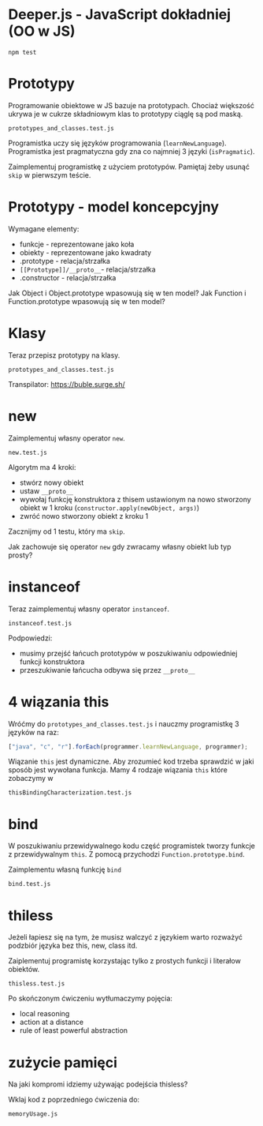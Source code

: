 # Deeper.js - JavaScript dokładniej (OO w JS)

```
npm test
```

# Prototypy

Programowanie obiektowe w JS bazuje na prototypach. Chociaż większość
ukrywa je w cukrze składniowym klas to prototypy ciąglę są pod maską.

```
prototypes_and_classes.test.js
```

Programistka uczy się języków programowania (`learnNewLanguage`). 
Programistka jest pragmatyczna gdy zna co najmniej 3 języki (`isPragmatic`).

Zaimplementuj programistkę z użyciem prototypów. Pamiętaj żeby usunąć `skip`
w pierwszym teście.

# Prototypy - model koncepcyjny

Wymagane elementy:
* funkcje - reprezentowane jako koła
* obiekty - reprezentowane jako kwadraty
* .prototype - relacja/strzałka
* `[[Prototype]]/__proto__`- relacja/strzałka
* .constructor - relacja/strzałka

Jak Object i Object.prototype wpasowują się w ten model?
Jak Function i Function.prototype wpasowują się w ten model?

# Klasy

Teraz przepisz prototypy na klasy.

```
prototypes_and_classes.test.js
```

Transpilator: https://buble.surge.sh/

# new

Zaimplementuj własny operator `new`.

```
new.test.js
```

Algorytm ma 4 kroki:
* stwórz nowy obiekt
* ustaw `__proto__`
* wywołaj funkcję konstruktora z thisem ustawionym na nowo stworzony obiekt w 1 kroku (`constructor.apply(newObject, args)`)
* zwróć nowo stworzony obiekt z kroku 1

Zacznijmy od 1 testu, który ma `skip`.

Jak zachowuje się operator `new` gdy zwracamy własny obiekt lub typ prosty? 

# instanceof

Teraz zaimplementuj własny operator `instanceof`.

```
instanceof.test.js
```

Podpowiedzi:
* musimy przejść łańcuch prototypów w poszukiwaniu odpowiedniej funkcji konstruktora
* przeszukiwanie łańcucha odbywa się przez `__proto__`

# 4 wiązania this

Wróćmy do `prototypes_and_classes.test.js` i nauczmy programistkę 3 języków na raz:

```js
["java", "c", "r"].forEach(programmer.learnNewLanguage, programmer);
```

Wiązanie `this` jest dynamiczne. Aby zrozumieć kod trzeba sprawdzić w jaki sposób jest wywołana funkcja. 
Mamy 4 rodzaje wiązania `this` które zobaczymy w 
```
thisBindingCharacterization.test.js
```

# bind

W poszukiwaniu przewidywalnego kodu część programistek tworzy funkcje z przewidywalnym `this`.
Z pomocą przychodzi `Function.prototype.bind`.

Zaimplementu własną funkcję `bind`
```
bind.test.js
```

# thiless

Jeżeli łapiesz się na tym, że musisz walczyć z językiem warto rozważyć podzbiór języka bez this, new, class itd.

Zaiplementuj programistę korzystając tylko z prostych funkcji i literałow obiektów.
```
thisless.test.js
```

Po skończonym ćwiczeniu wytłumaczymy pojęcia:
* local reasoning
* action at a distance
* rule of least powerful abstraction

# zużycie pamięci

Na jaki kompromi idziemy używając podejścia thisless?

Wklaj kod z poprzedniego ćwiczenia do:
```
memoryUsage.js
```
